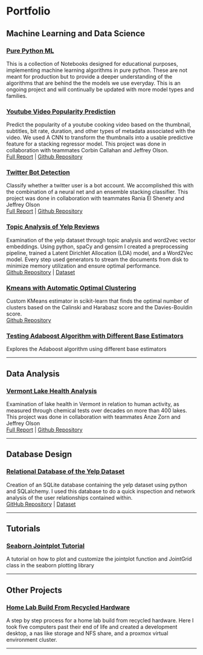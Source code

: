 # Portfolio

## Machine Learning and Data Science

### [Pure Python ML](/ML_from_scratch.md)

This is a collection of Notebooks designed for educational purposes, implementing machine learning algorithms in pure python. These are not meant for production but to provide a deeper understanding of the algorithms that are behind the the models we use everyday. This is an ongoing project and will continually be updated with more model types and families.

### [Youtube Video Popularity Prediction](/youtube_popularity.md)

Predict the popularity of a youtube cooking video based on the thumbnail, subtitles, bit rate, duration, and other types of metadata associated with the video. We used A CNN to transform the thumbnails into a usable predictive feature for a stacking regressor model. This project was done in collaboration with teammates Corbin Callahan and Jeffrey Olson.<br>
[Full Report](/pdfs/Predicting_YouTube_Cooking_Video_Popularity_Final_Report.pdf) | [Github Repository](https://github.com/corbinscahalan/SIADS699-capstone-project)


### [Twitter Bot Detection](/twitter_bot_detection.md)

Classify whether a twitter user is a bot account. We accomplished this with the combination of a neural net and an ensemble stacking classifier. This project was done in collaboration with teammates Rania El Shenety and Jeffrey Olson<br>
[Full Report](/pdfs/Twitter_Bot_Detection_SIADS_694_695_Team_Project_Report.pdf) | [Github Repository](https://github.com/MarlonShakespeare/Milestone-2)

### [Topic Analysis of Yelp Reviews](/Topic_analysis_word2vec.md)

Examination of the yelp dataset through topic analysis and word2vec vector embeddings. Using python, spaCy and gensim I created a preprocessing pipeline, trained a Latent Dirichlet Allocation (LDA) model, and a Word2Vec model. Every step used generators to stream the documents from disk to minimize memory utilization and ensure optimal performance.<br>
[Github Repository](https://github.com/Alkoopman85/Word2Vec-and-Topic-Analysis-Yelp-Reviews) | [Dataset](https://www.yelp.com/dataset)

### [Kmeans with Automatic Optimal Clustering](/kmeans_optimalk.md)

Custom KMeans estimator in scikit-learn that finds the optimal number of clusters based on the Calinski and Harabasz score and the Davies-Bouldin score.<br>
[Github Repository](https://github.com/Alkoopman85/optimal_k_kmeans)

### [Testing Adaboost Algorithm with Different Base Estimators](https://github.com/Alkoopman85/Adaboost-Comparison/blob/main/heart-disease-adaboost-w-different-base-estimators.ipynb)

Explores the Adaboost algorithm using different base estimators

---

## Data Analysis

### [Vermont Lake Health Analysis](/vermont_lake_health.md)

Examination of lake health in Vermont in relation to human activity, as measured through chemical tests over decades on more than 400 lakes. This project was done in collaboration with teammates Anze Zorn and Jeffrey Olson<br>
[Full Report](/pdfs/10-jeffols-azorin-alevink.pdf) | [Github Repository](https://github.com/zorinAnze/Vermont-Lake-Health)

---

## Database Design

### [Relational Database of the Yelp Dataset](/yelp_database.md)

Creation of an SQLite database containing the yelp dataset using python and SQLalchemy. I used this database to do a quick inspection and network analysis of the user relationships contained within.<br>
[GitHub Repository](https://github.com/Alkoopman85/Yelp_sqlite_database) | [Dataset](https://www.yelp.com/dataset)

---

## Tutorials

### [Seaborn Jointplot Tutorial](https://github.com/Alkoopman85/Seaborn-jointplt-and-joint-grid-tutorial)

A tutorial on how to plot and customize the jointplot function and JointGrid class in the seaborn plotting library

---

## Other Projects

### [Home Lab Build From Recycled Hardware](/pdfs/homelab_buildbook.pdf)

A step by step process for a home lab build from recycled hardware. Here I took five computers past their end of life and created a development desktop, a nas like storage and NFS share, and a proxmox virtual environment cluster.

---